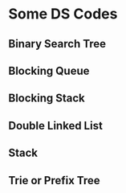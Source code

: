 # Some DS Codes

## Binary Search Tree

## Blocking Queue

## Blocking Stack

## Double Linked List

## Stack

## Trie or Prefix Tree